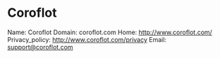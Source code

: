 
# Coroflot

Name: Coroflot
Domain: coroflot.com
Home: http://www.coroflot.com/
Privacy_policy: http://www.coroflot.com/privacy
Email: support@coroflot.com
